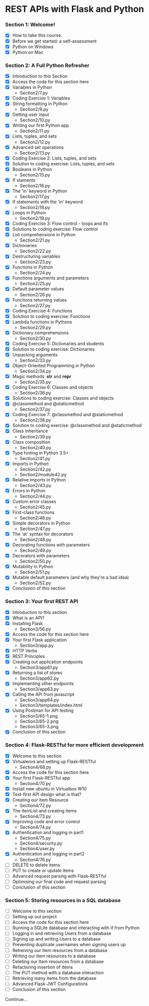 # REST APIs with Flask and Python


### Section 1: Welcome!

- [x] How to take this course.
- [x] Before we get started: a self-assessment
- [x] Python on Windows
- [x] Python on Mac

### Section 2: A Full Python Refresher

- [x] Introduction to this Section
- [x] Access the code for this section here
- [x] Variables in Python
    - Section2/7.py
- [x] Coding Exercise 1: Variables
- [x] String formatting in Python
    - Section2/9.py
- [x] Getting user input
    - Section2/10.py
- [x] Writing our first Python app
    - Section2/11.py
- [x] Lists, tuples, and sets
    - Section2/12.py
- [x] Advanced set operations
    - Section2/13.py
- [x] Coding Exercise 2: Lists, tuples, and sets
- [x] Solution to coding exercise: Lists, tuples, and sets
- [x] Booleans in Python
    - Section2/15.py
- [x] If staments
    - Section2/16.py
- [x] The 'in' keyword in Python
    - Section2/17.py
- [x] If statements with the 'in' keyword
    - Section2/18.py
- [x] Loops in Python
    - Section2/19.py
- [x] Coding Exercise 3: Flow control - loops and ifs
- [x] Solutions to coding exercise: Flow control
- [x] List comprehensions in Python
    - Section2/21.py
- [x] Dictionaries
    - Section2/22.py
- [x] Destructuring variables
    - Section2/23.py
- [x] Functions in Python
    - Section2/24.py
- [x] Functions arguments and parameters
    - Section2/25.py
- [x] Default parameter values
    - Section2/26.py
- [x] Functions returning values
    - Section2/27.py
- [x] Coding Exercise 4: Functions
- [x] Solution to coding exercise: Functions
- [x] Lambda functions in Pythons
    - Section2/29.py
- [x] Dictionary comprehensions
    - Section2/30.py
- [x] Coding Exercise 5: Dictionaries and students
- [x] Solution to coding exercise: Dictionaries
- [x] Unpacking arguments
    - Section2/33.py
- [x] Object-Oriented Programming in Python
    - Section2/34.py
- [x] Magic methods: __str__ and __repr__
    - Section2/35.py
- [x] Coding Exercise 6: Classes and objects
    - Section2/36.py
- [x] Solutions to coding exercise: Classes and objects
- [x] @classmethod and @staticmethod
    - Section2/37.py
- [x] Coding Exercise 7: @classmethod and @staticmethod
    - Section2/38.py
- [x] Solution to coding exercise: @classmethod and @staticmethod
- [x] Class inheritance
    - Section2/39.py
- [x] Class composition
    - Section2/40.py
- [x] Type hinting in Python 3.5+
    - Section2/41.py
- [x] Imports in Python
    - Section2/42.py
    - Section2/module42.py
- [x] Relative imports in Python
    - Section2/43.py
- [x] Errors in Python
    - Section2/44.py
- [x] Custom error classes
    - Section2/45.py
- [x] First-class functions
    - Section2/46.py
- [x] Simple decorators in Python
    - Section2/47.py
- [x] The 'at' syntax for decorators
    - Section2/48.py
- [x] Decorating functions with parameters
    - Section2/49.py
- [x] Decorators with parameters
    - Section2/50.py
- [x] Mutability in Python
    - Section2/51.py
- [x] Mutable default parameters (and why they're a bad idea)
    - Section2/52.py
- [x] Conclusion of this section

### Section 3: Your first REST API

- [x] Introduction to this section
- [x] What is an API?
- [x] Installing Flask
    - Section3/56.py
- [x] Access the code for this section here
- [x] Your first Flask application
    - Section3/app.py
- [x] HTTP Verbs
- [x] REST Principles
- [x] Creating out application endpoints
    - Section3/app61.py
- [x] Returning a list of stores
    - Section3/app62.py
- [x] Implementing other endpoints
    - Section3/app63.py
- [x] Calling the API from javascript
    - Section3/app64.py
    - Section3/templates/index.html
- [x] Using Postman for API testing
    - Section3/65-1.png
    - Section3/65-2.png
    - Section3/65-3.png
- [x] Conclusion of this section

### Section 4: Flask-RESTful for more efficient development

- [x] Welcome to this section
- [x] Virtualenvs and setting up Flask-RESTful
    - Section4/68.py
- [x] Access the code for this section here
- [x] Your first Flask-RESTful app
    - Section4/70.py
- [x] Install new ubuntu in Virtualbox W10
- [x] Test-first API design what is that?
- [x] Creating our item Resource
    - Section4/72.py
- [x] The itemList and creating items
    - Section4/73.py
- [x] Improving code and error control
    - Section4/74.py
- [x] Authentication and logging in part1
    - Section4/75.py
    - Section4/security.py
    - Section4/user.py
- [x] Authentication and logging in part2
    - Section4/76.py
- [ ] DELETE to delete items
- [ ] PUT to create or update items
- [ ] Advanced request parsing with Flask-RESTful
- [ ] Optimising our final code and request parsing
- [ ] Conclusion of this section

### Section 5: Storing resources in a SQL database

- [ ] Welcome to this section
- [ ] Setting up out project
- [ ] Access the code for this section here
- [ ] Running a SQLite database and interacting with if from Python
- [ ] Logging in and retrieving Users from a database
- [ ] Signing up and writing Users to a database
- [ ] Preventing duplicate usernames when signing users up
- [ ] Retreiving our Item resources from a database
- [ ] Writing our Item resources to a database
- [ ] Deleting our Item resources from a database
- [ ] Refactoring insertion of items
- [ ] The PUT method with a database interaction
- [ ] Retrieving many items from the database
- [ ] Advanced Flask-JWT Configurations
- [ ] Conclusion of this section

Continue...
